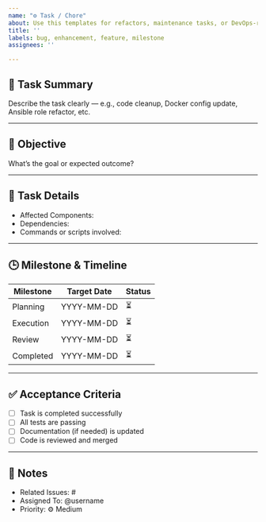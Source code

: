```yaml
---
name: "⚙️ Task / Chore"
about: Use this templates for refactors, maintenance tasks, or DevOps-related updates.
title: ''
labels: bug, enhancement, feature, milestone
assignees: ''

---
```


## 🧱 Task Summary
Describe the task clearly — e.g., code cleanup, Docker config update, Ansible role refactor, etc.

---

## 🎯 Objective
What’s the goal or expected outcome?

---

## 🧩 Task Details
- Affected Components:  
- Dependencies:  
- Commands or scripts involved:  

---

## 🕒 Milestone & Timeline
| Milestone | Target Date | Status |
|------------|--------------|--------|
| Planning | YYYY-MM-DD | ⏳ |
| Execution | YYYY-MM-DD | ⏳ |
| Review | YYYY-MM-DD | ⏳ |
| Completed | YYYY-MM-DD | ⏳ |

---

## ✅ Acceptance Criteria
- [ ] Task is completed successfully  
- [ ] All tests are passing  
- [ ] Documentation (if needed) is updated  
- [ ] Code is reviewed and merged  

---

## 🧾 Notes
- Related Issues: #
- Assigned To: @username
- Priority: ⚙️ Medium
